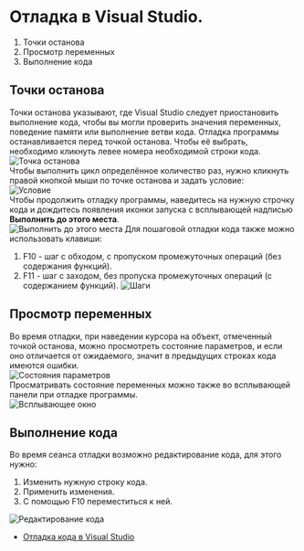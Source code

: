 # Отладка в Visual Studio.

1. Точки останова
2. Просмотр переменных
3. Выполнение кода

## Точки останова
Точки останова указывают, где Visual Studio следует приостановить выполнение кода, чтобы вы могли проверить значения переменных, поведение памяти или выполнение ветви кода. Отладка программы останавливается перед точкой останова. Чтобы её выбрать, необходимо кликнуть левее номера необходимой строки кода. <br>
![Точка останова](https://user-images.githubusercontent.com/93863789/144062708-a941815c-7d22-40d5-ba86-6248861a03cc.png) <br>
Чтобы выполнить цикл определённое количество раз, нужно кликнуть правой кнопкой мыши по точке останова и задать условие: <br>
![Условие](https://user-images.githubusercontent.com/93863789/144062735-3b7a2042-0790-45ef-b0aa-eab8a3aafe5b.png) <br>
Чтобы продолжить отладку программы, наведитесь на нужную строчку кода и дождитесь появления иконки запуска с всплывающей надписью **Выполнить до этого места**. <br>
![Выполнить до этого места](https://user-images.githubusercontent.com/93863789/144062981-056e3fa5-cbc9-4fab-bcc1-d5f52253547f.png)
Для пошаговой отладки кода также можно использовать клавиши:
1. F10 - шаг с обходом, с пропуском промежуточных операций (без содержания функций).
2. F11 - шаг с заходом, без пропуска промежуточных операций (с содержанием функций).
![Шаги](https://user-images.githubusercontent.com/93863789/144063043-21c322ac-367f-4cb4-8e30-f9d2cd3978e7.png)

## Просмотр переменных
Во время отладки, при наведении курсора на объект, отмеченный точкой останова, можно просмотреть состояние параметров, и если оно отличается от ожидаемого, значит в предыдущих строках кода имеются ошибки. <br>
![Состояния параметров](https://user-images.githubusercontent.com/93863789/144063088-82d68d9f-c7d6-439c-9fab-d365e0485e42.png) <br>
Просматривать состояние переменных можно также во всплывающей панели при отладке программы. <br>
![Всплывающее окно](https://user-images.githubusercontent.com/93863789/144063137-5e8ddee1-b9d3-4740-b0ef-b38b14d86f96.png)
## Выполнение кода
Во время сеанса отладки возможно редактирование кода, для этого нужно:
1. Изменить нужную строку кода.
2. Применить изменения.
3. С помощью F10 переместиться к ней.

![Редактирование кода](https://user-images.githubusercontent.com/93863789/144063200-fdcc21f4-d0ad-4c0c-b515-09adf152efad.png)
- [Отладка кода в Visual Studio](https://docs.microsoft.com/ru-ru/visualstudio/debugger/quickstart-debug-with-cplusplus?view=vs-2022)
